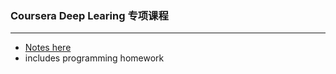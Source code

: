 ### Coursera Deep Learing 专项课程

------

+ [Notes here](https://kyonhuang.top/Andrew-Ng-Deep-Learning-notes/#/)
+ includes programming homework


